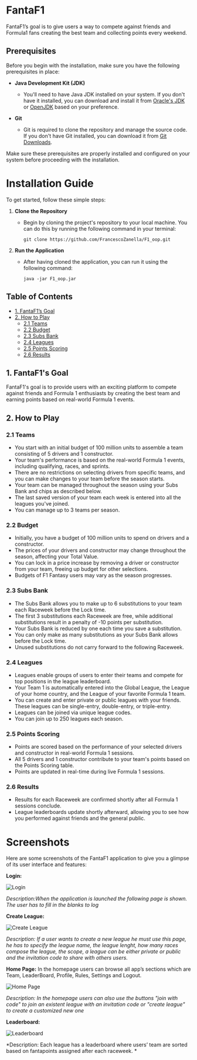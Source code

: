 # FantaF1
FantaF1’s goal is to give users a way to compete against friends and Formula1 fans creating
the best team and collecting points every weekend.


## Prerequisites

Before you begin with the installation, make sure you have the following prerequisites in place:

- **Java Development Kit (JDK)**
  - You'll need to have Java JDK installed on your system. If you don't have it installed, you can download and install it from [Oracle's JDK](https://www.oracle.com/java/technologies/javase-downloads.html) or [OpenJDK](https://openjdk.java.net/install/) based on your preference.

- **Git**
  - Git is required to clone the repository and manage the source code. If you don't have Git installed, you can download it from [Git Downloads](https://git-scm.com/downloads).

Make sure these prerequisites are properly installed and configured on your system before proceeding with the installation.



# Installation Guide
To get started, follow these simple steps:

1. **Clone the Repository**
   - Begin by cloning the project's repository to your local machine. You can do this by running the following command in your terminal:

     ```
     git clone https://github.com/FrancescoZanella/F1_oop.git
     ```

2. **Run the Application**
   - After having cloned the application, you can run it using the following command:

     ```
     java -jar F1_oop.jar
     ```
## Table of Contents

- [1. FantaF1’s Goal](#1.-FantaF1's-Goal)
- [2. How to Play](#2.-How-to-Play)
  - [2.1 Teams](#121-teams)
  - [2.2 Budget](#122-budget)
  - [2.3 Subs Bank](#123-subs-bank)
  - [2.4 Leagues](#124-leagues)
  - [2.5 Points Scoring](#125-points-scoring)
  - [2.6 Results](#126-results)

## 1. FantaF1's Goal

FantaF1's goal is to provide users with an exciting platform to compete against friends and Formula 1 enthusiasts by creating the best team and earning points based on real-world Formula 1 events.

## 2. How to Play

### 2.1 Teams

- You start with an initial budget of 100 million units to assemble a team consisting of 5 drivers and 1 constructor.
- Your team's performance is based on the real-world Formula 1 events, including qualifying, races, and sprints.
- There are no restrictions on selecting drivers from specific teams, and you can make changes to your team before the season starts.
- Your team can be managed throughout the season using your Subs Bank and chips as described below.
- The last saved version of your team each week is entered into all the leagues you've joined.
- You can manage up to 3 teams per season.

### 2.2 Budget

- Initially, you have a budget of 100 million units to spend on drivers and a constructor.
- The prices of your drivers and constructor may change throughout the season, affecting your Total Value.
- You can lock in a price increase by removing a driver or constructor from your team, freeing up budget for other selections.
- Budgets of F1 Fantasy users may vary as the season progresses.

### 2.3 Subs Bank

- The Subs Bank allows you to make up to 6 substitutions to your team each Raceweek before the Lock time.
- The first 3 substitutions each Raceweek are free, while additional substitutions result in a penalty of -10 points per substitution.
- Your Subs Bank is reduced by one each time you save a substitution.
- You can only make as many substitutions as your Subs Bank allows before the Lock time.
- Unused substitutions do not carry forward to the following Raceweek.

### 2.4 Leagues

- Leagues enable groups of users to enter their teams and compete for top positions in the league leaderboard.
- Your Team 1 is automatically entered into the Global League, the League of your home country, and the League of your favorite Formula 1 team.
- You can create and enter private or public leagues with your friends. These leagues can be single-entry, double-entry, or triple-entry.
- Leagues can be joined via unique league codes.
- You can join up to 250 leagues each season.

### 2.5 Points Scoring

- Points are scored based on the performance of your selected drivers and constructor in real-world Formula 1 sessions.
- All 5 drivers and 1 constructor contribute to your team's points based on the Points Scoring table.
- Points are updated in real-time during live Formula 1 sessions.

### 2.6 Results

- Results for each Raceweek are confirmed shortly after all Formula 1 sessions conclude.
- League leaderboards update shortly afterward, allowing you to see how you performed against friends and the general public.

# Screenshots

Here are some screenshots of the FantaF1 application to give you a glimpse of its user interface and features:

**Login:**

![Login](screenshots/login.png)

*Description:When the application is launched the following page is shown. The user has to fill in the blanks
to log*

**Create League:**

![Create League](screenshots/create.png)

*Description: If a user wants to create a new league he must use this page, he has to specify the league name,
the league lenght, how many races compose the league, the scope, a league can be either private
or public and the invitation code to share with others users.*

**Home Page:**
In the homepage users can browse all app’s sections which are Team, LeaderBoard, Profile,
Rules, Settings and Logout.

![Home Page](screenshots/Homepage.png)

*Description: In the homepage users can also use the buttons "join with code" to join an existent league
with an invitation code or "create league" to create a customized new one*

**Leaderboard:**


![Leaderboard](screenshots/leaderboard.png)

*Description: Each league has a leaderboard where users’ team are sorted based on fantapoints assigned
after each raceweek.
*


    


